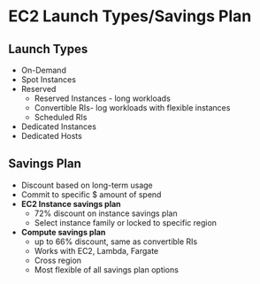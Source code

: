 # EC2 Launch Types/Savings Plan

## Launch Types

* On-Demand
* Spot Instances
* Reserved
  * Reserved Instances - long workloads
  * Convertible RIs- log workloads with flexible instances
  * Scheduled RIs
* Dedicated Instances
* Dedicated Hosts

## Savings Plan

* Discount based on long-term usage
* Commit to specific $ amount of spend
* **EC2 Instance savings plan**
  * 72% discount on instance savings plan
  * Select instance family or locked to specific region
* **Compute savings plan**
  * up to 66% discount, same as convertible RIs
  * Works with EC2, Lambda, Fargate
  * Cross region
  * Most flexible of all savings plan options
